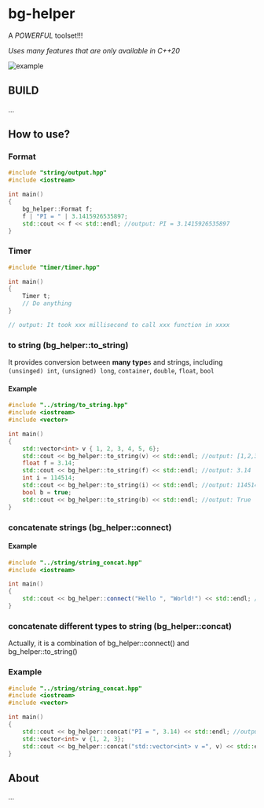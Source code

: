 # bg-helper
A *POWERFUL* toolset!!!

*Uses many features that are only available in C++20*

![example](https://github.com/OnionyTeam/bg-helper/tree/main/images/screenshot.jpg)


## BUILD
...

## How to use?

### Format

```c++
#include "string/output.hpp"
#include <iostream>

int main()
{
    bg_helper::Format f;
    f | "PI = " | 3.1415926535897;
    std::cout << f << std::endl; //output: PI = 3.1415926535897
}
```

### Timer

```c++
#include "timer/timer.hpp"

int main()
{
    Timer t;
    // Do anything
}

// output: It took xxx millisecond to call xxx function in xxxx
```

### to string (bg_helper::to_string)

It provides conversion between **many type**s and strings, including
`(unsinged) int`, `(unsigned) long`, `container`,
`double`, `float`, `bool`

#### Example

```c++
#include "../string/to_string.hpp"
#include <iostream>
#include <vector>

int main()
{
    std::vector<int> v { 1, 2, 3, 4, 5, 6};
    std::cout << bg_helper::to_string(v) << std::endl; //output: [1,2,3,4,5,6]
    float f = 3.14;
    std::cout << bg_helper::to_string(f) << std::endl; //output: 3.14
    int i = 114514;
    std::cout << bg_helper::to_string(i) << std::endl; //output: 114514
    bool b = true;
    std::cout << bg_helper::to_string(b) << std::endl; //output: True
}
```

### concatenate strings (bg_helper::connect)
#### Example

```c++
#include "../string/string_concat.hpp"
#include <iostream>

int main()
{
    std::cout << bg_helper::connect("Hello ", "World!") << std::endl; //output: Hello World!
}
```

### concatenate different types to string (bg_helper::concat)
Actually, it is a combination of bg_helper::connect() and bg_helper::to_string()

### Example

```c++
#include "../string/string_concat.hpp"
#include <iostream>
#include <vector>

int main()
{
    std::cout << bg_helper::concat("PI = ", 3.14) << std::endl; //output: PI = 3.14
    std::vector<int> v {1, 2, 3};
    std::cout << bg_helper::concat("std::vector<int> v =", v) << std::endl; //output: std::vector<int> = [1,2,3]
}
```

## About
...
